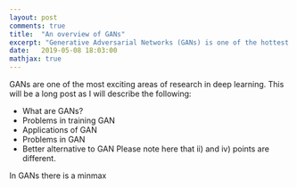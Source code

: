 ```yaml
---
layout: post
comments: true
title:  "An overview of GANs"
excerpt: "Generative Adversarial Networks (GANs) is one of the hottest topics in deep learning currently. In this post I will describe GANs and the problems they are suffering from."
date:   2019-05-08 18:03:00
mathjax: true
---
```


GANs are one of the most exciting areas of research in deep learning. This will be a long post as I will describe the following:
* What are GANs?
* Problems in training GAN
* Applications of GAN
* Problems in GAN
* Better alternative to GAN 
Please note here that ii) and iv) points are different.

In GANs there is a minmax 


 